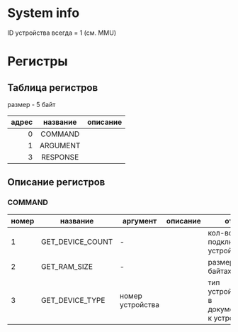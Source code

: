 # System info

ID устройства всегда = 1 (см. MMU)

# Регистры

## Таблица регистров

размер - 5 байт

|адрес|название|описание|
|-:|:-:|-|
|0|COMMAND||
|1|ARGUMENT||
|3|RESPONSE||

## Описание регистров

### COMMAND

|номер|название|аргумент|описание|ответ|
|-|-|-|-|-|
|1|GET_DEVICE_COUNT|-||кол-во подключенных устройств|
|2|GET_RAM_SIZE|-||размер ОЗУ в байтах|
|3|GET_DEVICE_TYPE|номер устройства||тип устройства(см. в документации к устройству)|
